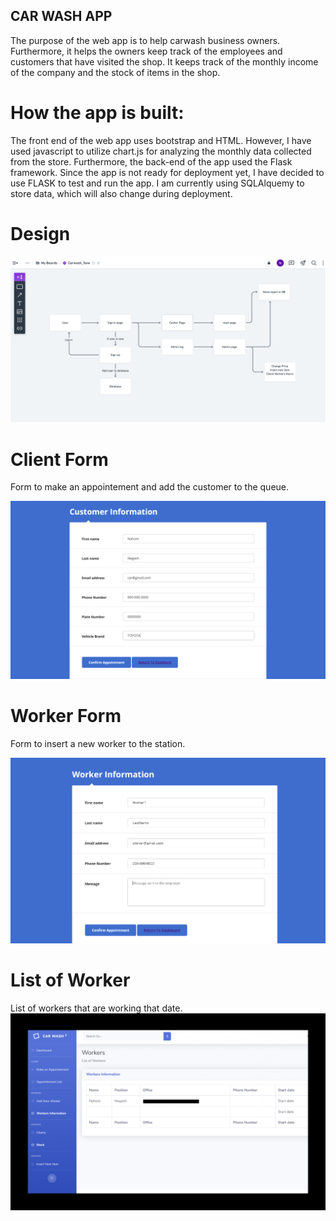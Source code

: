 ## CAR WASH APP

The purpose of the web app is to help carwash business owners. Furthermore, it helps the owners keep track of the employees and customers that have visited the 
shop. It keeps track of the monthly income of the company and the stock of items in the shop. 


# How the app is built:

The front end of the web app uses bootstrap and HTML. However, I have used javascript to utilize chart.js for analyzing the monthly data collected from the store. Furthermore, the back-end of the app used the Flask framework. Since the app is not ready for deployment yet, I have decided to use FLASK to test and run the app. I am currently using SQLAlquemy to store data, which will also change during deployment.

# Design

![](Database.png)

# Client Form

Form to make an appointement and add the customer to the queue. 

![](Client.png)

# Worker Form

Form to insert a new worker to the station.

![](WorkerInformation.png)

# List of Worker

List of workers that are working that date.
![](Worker.png)

